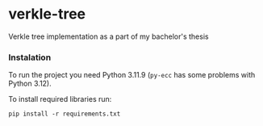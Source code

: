 # verkle-tree
Verkle tree implementation as a part of my bachelor's thesis

### Instalation

To run the project you need Python 3.11.9 (`py-ecc` has some problems with Python 3.12).

To install required libraries run:
```
pip install -r requirements.txt
```